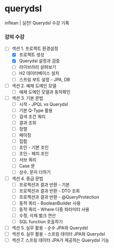 # querydsl
inflean | 실전! Querydsl 수강 기록


### 강의 수강
- [ ] 섹션 1. 프로젝트 환경설정
    - [x] 프로젝트 생성
    - [x] Querydsl 설정과 검증
    - [ ] 라이브러리 살펴보기
    - [ ] H2 데이터베이스 설치
    - [ ] 스프링 부트 설정 - JPA, DB
- [ ] 섹션 2. 예제 도메인 모델
    - [ ] 예제 도메인 모델과 동작확인
- [ ] 섹션 3. 기본 문법
    - [ ] 시작 - JPQL vs Querydsl
    - [ ] 기본 Q-Type 활용
    - [ ] 검색 조건 쿼리
    - [ ] 결과 조회
    - [ ] 정렬
    - [ ] 페이징
    - [ ] 집합
    - [ ] 조인 - 기본 조인
    - [ ] 조인 - 페치 조인
    - [ ] 서브 쿼리
    - [ ] Case 문
    - [ ] 상수, 문자 더하기
- [ ] 섹션 4. 중급 문법
    - [ ] 프로젝션과 결과 반환 - 기본
    - [ ] 프로젝션과 결과 반환 - DTO 조회
    - [ ] 프로젝션과 결과 반환 - @QueryProtection
    - [ ] 동적 쿼리 - BooleanBuilder 사용
    - [ ] 동적 쿼리 - Where 다중 파라미터 사용
    - [ ] 수정, 삭제 벌크 연산
    - [ ] SQL function 호출하기
- [ ] 섹션 5. 실무 활용 - 순수 JPA와 Querydsl
- [ ] 섹션 6. 실무 활용 - 스프링 데이터 JPA와 Querydsl
- [ ] 섹션 7. 스프링 데이터 JPA가 제공하는 Querydsl 기능
